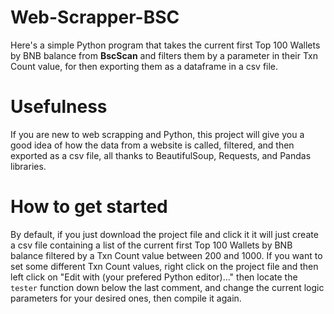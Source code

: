 # Web-Scrapper-BSC
Here's a simple Python program that takes the current first Top 100 Wallets by BNB balance from **BscScan** and filters them by a parameter in their Txn Count value, for then exporting them as a dataframe in a csv file.

# Usefulness 
If you are new to web scrapping and Python, this project will give you a good idea of how the data from a website is called, filtered, and then exported as a csv file, all thanks to BeautifulSoup, Requests, and Pandas libraries.

# How to get started
By default, if you just download the project file and click it it will just create a csv file containing a list of the current first Top 100 Wallets by BNB balance filtered by a Txn Count value between 200 and 1000. If you want to set some different Txn Count values, right click on the project file and then left click on "Edit with (your prefered Python editor)..." then locate the `tester` function down below the last comment, and change the current logic parameters for your desired ones, then compile it again. 
